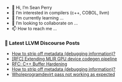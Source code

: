 - 👋 Hi, I’m Sean Perry
- 👀 I’m interested in compilers (c++, COBOL, llvm)
- 🌱 I’m currently learning ...
- 💞️ I’m looking to collaborate on ...
- 📫 How to reach me ...

<!---
s66perry/s66perry is a ✨ special ✨ repository because its `README.md` (this file) appears on your GitHub profile.
You can click the Preview link to take a look at your changes.
--->
### 📕 Latest LLVM Discourse Posts

<!-- DISCOURSE-LLVM:START -->
- [How to strip off metadata &lpar;debugging information&rpar;?](https://discourse.llvm.org/t/how-to-strip-off-metadata-debugging-information/70201#post_3)
- [[RFC] Extending MLIR GPU device codegen pipeline](https://discourse.llvm.org/t/rfc-extending-mlir-gpu-device-codegen-pipeline/70199#post_2)
- [RFC: C++ Buffer Hardening](https://discourse.llvm.org/t/rfc-c-buffer-hardening/65734?page=5#post_85)
- [How to strip off metadata &lpar;debugging information&rpar;?](https://discourse.llvm.org/t/how-to-strip-off-metadata-debugging-information/70201#post_2)
- [Wholeprogramdevirt pass not working as expected](https://discourse.llvm.org/t/wholeprogramdevirt-pass-not-working-as-expected/70210#post_1)
<!-- DISCOURSE-LLVM:END -->
